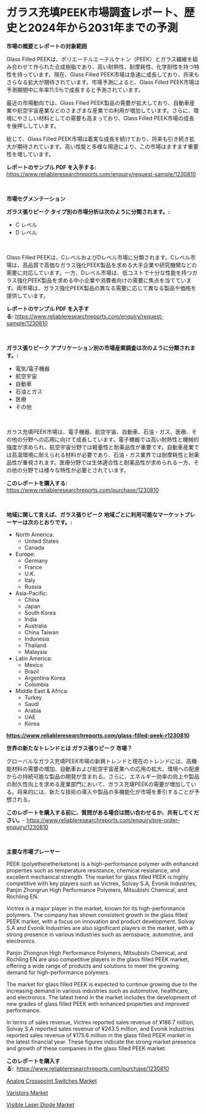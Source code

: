 <p><h1>ガラス充填PEEK市場調査レポート、歴史と2024年から2031年までの予測</h1></p><p><strong>市場の概要とレポートの対象範囲</strong></p>
<p><p>Glass Filled PEEKは、ポリエーテルエーテルケトン（PEEK）とガラス繊維を組み合わせて作られた合成樹脂であり、高い耐熱性、耐摩耗性、化学耐性を持つ特性を持っています。現在、Glass Filled PEEK市場は急速に成長しており、将来もさらなる拡大が期待されています。市場予測によると、Glass Filled PEEK市場は予測期間中に年率11.5％で成長すると予測されています。</p><p>最近の市場動向では、Glass Filled PEEK製品の需要が拡大しており、自動車産業や航空宇宙産業などのさまざまな産業での利用が増加しています。さらに、環境にやさしい材料としての需要も高まっており、Glass Filled PEEK市場の成長を後押ししています。</p><p>総じて、Glass Filled PEEK市場は着実な成長を続けており、将来も引き続き拡大が期待されています。高い性能と多様な用途により、この市場はますます重要性を増しています。</p></p>
<p><strong>レポートのサンプル PDF を入手する:</strong> <a href="https://www.reliableresearchreports.com/enquiry/request-sample/1230810">https://www.reliableresearchreports.com/enquiry/request-sample/1230810</a></p>
<p>&nbsp;</p>
<p><strong>市場セグメンテーション</strong></p>
<p><strong>ガラス張りピーク タイプ別の市場分析は次のように分類されます。:</strong></p>
<p><ul><li>C レベル</li><li>D レベル</li></ul></p>
<p>&nbsp;</p>
<p><p>Glass Filled PEEKは、CレベルおよびDレベル市場に分類されます。Cレベル市場は、高品質で高価なガラス強化PEEK製品を求める大手企業や研究機関などの需要に対応しています。一方、Dレベル市場は、低コストで十分な性能を持つガラス強化PEEK製品を求める中小企業や消費者向けの需要に焦点を当てています。両市場は、ガラス強化PEEK製品の異なる需要に応じて異なる製品や価格を提供しています。</p></p>
<p><strong>レポートのサンプル PDF を入手する:</strong>&nbsp;<a href="https://www.reliableresearchreports.com/enquiry/request-sample/1230810">https://www.reliableresearchreports.com/enquiry/request-sample/1230810</a></p>
<p>&nbsp;</p>
<p><strong> ガラス張りピーク アプリケーション別の市場産業調査は次のように分類されます。:</strong></p>
<p><ul><li>電気/電子機器</li><li>航空宇宙</li><li>自動車</li><li>石油とガス</li><li>医療</li><li>その他</li></ul></p>
<p>&nbsp;</p>
<p><p>ガラス充填PEEK市場は、電子機器、航空宇宙、自動車、石油・ガス、医療、その他の分野への応用に向けて成長しています。電子機器では高い耐熱性と機械的強度が求められ、航空宇宙分野では軽量性と耐薬品性が重要です。自動車産業では高温環境に耐えられる材料が必要であり、石油・ガス業界では耐摩耗性と耐薬品性が重視されます。医療分野では生体適合性と耐薬品性が求められる一方、その他の分野では様々な特性が必要とされています。</p></p>
<p><strong>このレポートを購入する:</strong>&nbsp; <a href="https://www.reliableresearchreports.com/purchase/1230810">https://www.reliableresearchreports.com/purchase/1230810</a></p>
<p>&nbsp;</p>
<p><strong>地域に関して言えば、ガラス張りピーク 地域ごとに利用可能なマーケットプレーヤーは次のとおりです。:</strong></p>
<p><ul>
    <li>
        North America:
        <ul>
            <li>United States</li>
            <li>Canada</li>
        </ul>
    </li>
    <li>
        Europe:
        <ul>
            <li>Germany</li>
            <li>France</li>
            <li>U.K.</li>
            <li>Italy</li>
            <li>Russia</li>
        </ul>
    </li>
    <li>
        Asia-Pacific:
        <ul>
            <li>China</li>
            <li>Japan</li>
            <li>South Korea</li>
            <li>India</li>
            <li>Australia</li>
            <li>China Taiwan</li>
            <li>Indonesia</li>
            <li>Thailand</li>
            <li>Malaysia</li>
        </ul>
    </li>
    <li>
        Latin America:
        <ul>
            <li>Mexico</li>
            <li>Brazil</li>
            <li>Argentina Korea</li>
            <li>Colombia</li>
        </ul>
    </li>
    <li>
        Middle East & Africa:
        <ul>
            <li>Turkey</li>
            <li>Saudi</li>
            <li>Arabia</li>
            <li>UAE</li>
            <li>Korea</li>
        </ul>
    </li>
    </ul></p>
<p><strong><a href="https://www.reliableresearchreports.com/glass-filled-peek-r1230810">https://www.reliableresearchreports.com/glass-filled-peek-r1230810</a></strong>&nbsp;</p>
<p><strong>世界の新たなトレンドとは ガラス張りピーク 市場？</strong></p>
<p><p>グローバルなガラス充填PEEK市場の新興トレンドと現在のトレンドには、高機能材料の需要の増加、自動車および航空宇宙産業への応用の拡大、環境への配慮からの持続可能な製品の開発が含まれる。さらに、エネルギー効率の向上や製品の耐久性向上を求める産業部門において、ガラス充填PEEKの需要が増加している。将来的には、新たな技術の導入や製品の多機能化が市場を牽引することが予想される。</p></p>
<p><strong>このレポートを購入する前に、質問がある場合は問い合わせるか、共有してください。</strong>- <a href="https://www.reliableresearchreports.com/enquiry/pre-order-enquiry/1230810">https://www.reliableresearchreports.com/enquiry/pre-order-enquiry/1230810</a></p>
<p>&nbsp;</p>
<p><strong>主要な市場プレーヤー</strong></p>
<p><p>PEEK (polyetheretherketone) is a high-performance polymer with enhanced properties such as temperature resistance, chemical resistance, and excellent mechanical strength. The market for glass filled PEEK is highly competitive with key players such as Victrex, Solvay S.A, Evonik Industries, Panjin Zhongrun High Performance Polymers, Mitsubishi Chemical, and Röchling EN.</p><p>Victrex is a major player in the market, known for its high-performance polymers. The company has shown consistent growth in the glass filled PEEK market, with a focus on innovation and product development. Solvay S.A and Evonik Industries are also significant players in the market, with a strong presence in various industries such as aerospace, automotive, and electronics.</p><p>Panjin Zhongrun High Performance Polymers, Mitsubishi Chemical, and Röchling EN are also competitive players in the glass filled PEEK market, offering a wide range of products and solutions to meet the growing demand for high-performance polymers.</p><p>The market for glass filled PEEK is expected to continue growing due to the increasing demand in various industries such as automotive, healthcare, and electronics. The latest trend in the market includes the development of new grades of glass filled PEEK with enhanced properties and improved performance.</p><p>In terms of sales revenue, Victrex reported sales revenue of ¥186.7 million, Solvay S.A reported sales revenue of ¥243.5 million, and Evonik Industries reported sales revenue of ¥175.6 million in the glass filled PEEK market in the latest financial year. These figures indicate the strong market presence and growth of these companies in the glass filled PEEK market.</p></p>
<p><strong>このレポートを購入する:</strong>&nbsp;&nbsp;<a href="https://www.reliableresearchreports.com/purchase/1230810">https://www.reliableresearchreports.com/purchase/1230810</a></p>
<p><p><a href="https://www.linkedin.com/pulse/analog-crosspoint-switches-market-report-reveals-latest-trends-iukrf?trackingId=FZ3KxHUTt%2BVt%2F0WxxllB1Q%3D%3D">Analog Crosspoint Switches Market</a></p><p><a href="https://www.linkedin.com/pulse/varistors-market-outlook-industry-overview-forecast-2024-2031-i6zhf?trackingId=SYp2JxTgih7WdQdnev32oQ%3D%3D">Varistors Market</a></p><p><a href="https://www.linkedin.com/pulse/visible-laser-diode-market-report-reveals-latest-trends-growth-frtaf?trackingId=bQE%2F6UL6jk5Tnu%2BS6ELYug%3D%3D">Visible Laser Diode Market</a></p></p>